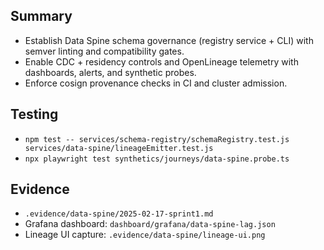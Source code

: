 ## Summary

- Establish Data Spine schema governance (registry service + CLI) with semver linting and compatibility gates.
- Enable CDC + residency controls and OpenLineage telemetry with dashboards, alerts, and synthetic probes.
- Enforce cosign provenance checks in CI and cluster admission.

## Testing

- `npm test -- services/schema-registry/schemaRegistry.test.js services/data-spine/lineageEmitter.test.js`
- `npx playwright test synthetics/journeys/data-spine.probe.ts`

## Evidence

- `.evidence/data-spine/2025-02-17-sprint1.md`
- Grafana dashboard: `dashboard/grafana/data-spine-lag.json`
- Lineage UI capture: `.evidence/data-spine/lineage-ui.png`
